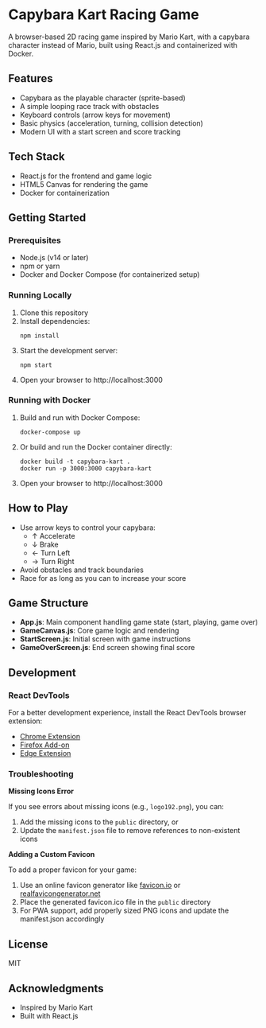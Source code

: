 # Capybara Kart Racing Game

A browser-based 2D racing game inspired by Mario Kart, with a capybara character instead of Mario, built using React.js and containerized with Docker.

## Features

- Capybara as the playable character (sprite-based)
- A simple looping race track with obstacles
- Keyboard controls (arrow keys for movement)
- Basic physics (acceleration, turning, collision detection)
- Modern UI with a start screen and score tracking

## Tech Stack

- React.js for the frontend and game logic
- HTML5 Canvas for rendering the game
- Docker for containerization

## Getting Started

### Prerequisites

- Node.js (v14 or later)
- npm or yarn
- Docker and Docker Compose (for containerized setup)

### Running Locally

1. Clone this repository
2. Install dependencies:
   ```
   npm install
   ```
3. Start the development server:
   ```
   npm start
   ```
4. Open your browser to http://localhost:3000

### Running with Docker

1. Build and run with Docker Compose:
   ```
   docker-compose up
   ```
2. Or build and run the Docker container directly:
   ```
   docker build -t capybara-kart .
   docker run -p 3000:3000 capybara-kart
   ```
3. Open your browser to http://localhost:3000

## How to Play

- Use arrow keys to control your capybara:
  - ↑ Accelerate
  - ↓ Brake
  - ← Turn Left
  - → Turn Right
- Avoid obstacles and track boundaries
- Race for as long as you can to increase your score

## Game Structure

- **App.js**: Main component handling game state (start, playing, game over)
- **GameCanvas.js**: Core game logic and rendering
- **StartScreen.js**: Initial screen with game instructions
- **GameOverScreen.js**: End screen showing final score

## Development

### React DevTools 

For a better development experience, install the React DevTools browser extension:
- [Chrome Extension](https://chrome.google.com/webstore/detail/react-developer-tools/fmkadmapgofadopljbjfkapdkoienihi)
- [Firefox Add-on](https://addons.mozilla.org/en-US/firefox/addon/react-devtools/)
- [Edge Extension](https://microsoftedge.microsoft.com/addons/detail/react-developer-tools/gpphkfbcpidddadnkolkpfckpihlkkil)

### Troubleshooting

**Missing Icons Error**

If you see errors about missing icons (e.g., `logo192.png`), you can:

1. Add the missing icons to the `public` directory, or
2. Update the `manifest.json` file to remove references to non-existent icons

**Adding a Custom Favicon**

To add a proper favicon for your game:
1. Use an online favicon generator like [favicon.io](https://favicon.io/) or [realfavicongenerator.net](https://realfavicongenerator.net/)
2. Place the generated favicon.ico file in the `public` directory
3. For PWA support, add properly sized PNG icons and update the manifest.json accordingly

## License

MIT

## Acknowledgments

- Inspired by Mario Kart
- Built with React.js